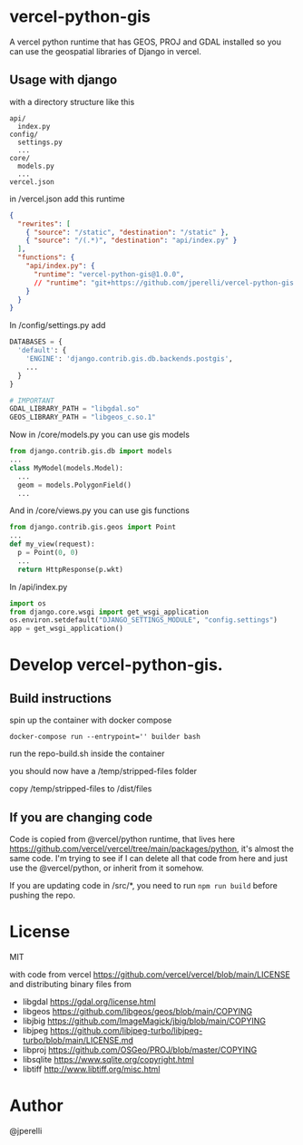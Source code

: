 # vercel-python-gis

A vercel python runtime that has GEOS, PROJ and GDAL installed so you can use the geospatial libraries of Django in vercel.

## Usage with django

with a directory structure like this
```
api/
  index.py
config/
  settings.py
  ...
core/
  models.py
  ...
vercel.json
```

in /vercel.json add this runtime
```json
{
  "rewrites": [
    { "source": "/static", "destination": "/static" },
    { "source": "/(.*)", "destination": "api/index.py" }
  ],
  "functions": {
    "api/index.py": {
      "runtime": "vercel-python-gis@1.0.0",
      // "runtime": "git+https://github.com/jperelli/vercel-python-gis.git#main@1.0.0" // for dev only
    }
  }
}
```

In /config/settings.py add
```python
DATABASES = {
  'default': {
    'ENGINE': 'django.contrib.gis.db.backends.postgis',
    ...
  }
}

# IMPORTANT
GDAL_LIBRARY_PATH = "libgdal.so"
GEOS_LIBRARY_PATH = "libgeos_c.so.1"
```

Now in /core/models.py you can use gis models
```python
from django.contrib.gis.db import models
...
class MyModel(models.Model):
  ...
  geom = models.PolygonField()
  ...
```

And in /core/views.py you can use gis functions
```python
from django.contrib.gis.geos import Point
...
def my_view(request):
  p = Point(0, 0)
  ...
  return HttpResponse(p.wkt)
```

In /api/index.py
```python
import os
from django.core.wsgi import get_wsgi_application
os.environ.setdefault("DJANGO_SETTINGS_MODULE", "config.settings")
app = get_wsgi_application()
```

# Develop vercel-python-gis.

## Build instructions

spin up the container with docker compose

```
docker-compose run --entrypoint='' builder bash
```

run the repo-build.sh inside the container

you should now have a /temp/stripped-files folder

copy /temp/stripped-files to /dist/files

## If you are changing code

Code is copied from @vercel/python runtime, that lives here https://github.com/vercel/vercel/tree/main/packages/python, it's almost the same code.
I'm trying to see if I can delete all that code from here and just use the @vercel/python, or inherit from it somehow.

If you are updating code in /src/*, you need to run `npm run build` before pushing the repo.

# License

MIT

with code from vercel https://github.com/vercel/vercel/blob/main/LICENSE
and distributing binary files from
 - libgdal https://gdal.org/license.html
 - libgeos https://github.com/libgeos/geos/blob/main/COPYING
 - libjbig https://github.com/ImageMagick/jbig/blob/main/COPYING
 - libjpeg https://github.com/libjpeg-turbo/libjpeg-turbo/blob/main/LICENSE.md
 - libproj https://github.com/OSGeo/PROJ/blob/master/COPYING
 - libsqlite https://www.sqlite.org/copyright.html
 - libtiff http://www.libtiff.org/misc.html
# Author

@jperelli
